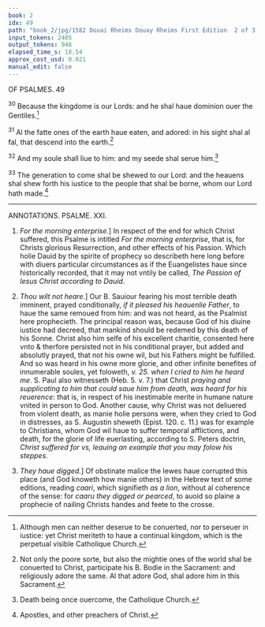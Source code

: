 ```yaml
---
book: 2
idx: 49
path: "book_2/jpg/1582 Douai Rheims Douay Rheims First Edition  2 of 3 1610 Old Testament.pdf-49.jpg"
input_tokens: 2405
output_tokens: 946
elapsed_time_s: 18.54
approx_cost_usd: 0.021
manual_edit: false
---
```

OF PSALMES. 49

<sup>30</sup> Because the kingdome is our Lords: and he shal haue dominion ouer the Gentiles.[^1]

<sup>31</sup> Al the fatte ones of the earth haue eaten, and adored: in his sight shal al fal, that descend into the earth.[^2]

<sup>32</sup> And my soule shall liue to him: and my seede shal serue him.[^3]

<sup>33</sup> The generation to come shal be shewed to our Lord: and the heauens shal shew forth his iustice to the people that shal be borne, whom our Lord hath made.[^4]

---

ANNOTATIONS. PSALME. XXI.

1. *For the morning enterprise.*] In respect of the end for which Christ suffered, this Psalme is intitled *For the morning enterprise*, that is, for Christs glorious Resurrection, and other effects of his Passion. Which holie Dauid by the spirite of prophecy so describeth here long before with diuers particular circumstances as if the Euangelistes haue since historically recorded, that it may not vntily be called, *The Passion of Iesus Christ according to Dauid*.

2. *Thou wilt not heare.*] Our B. Sauiour fearing his most terrible death imminent, prayed conditionally, *if it pleased his heauenlie Father*, to haue the same remoued from him: and was not heard, as the Psalmist here prophecieth. The principal reason was, because God of his diuine iustice had decreed, that mankind should be redemed by this death of his Sonne. Christ also him selfe of his excellent charitie, consented here vnto & therfore persisted not in his conditional prayer, but added and absolutly prayed, that not his owne wil, but his Fathers might be fulfilled. And so was heard in his owne more glorie, and other infinite benefites of innumerable soules, yet foloweth, *v. 25. when I cried to him he heard me*. S. Paul also witnesseth (Heb. 5. v. 7.) that Christ *praying and supplicating to him that could saue him from death, was heard for his reuerence*: that is, in respect of his inestimable merite in humane nature vnited in person to God. Another cause, why Christ was not deliuered from violent death, as manie holie persons were, when they cried to God in distresses, as S. Augustin sheweth (Epist. 120. c. 11.) was for example to Christians, whom God wil haue to suffer temporal afflictions, and death, for the glorie of life euerlasting, according to S. Peters doctrin, *Christ suffered for vs, leauing an example that you may folow his steppes*.

18. *They haue digged.*] Of obstinate malice the Iewes haue corrupted this place (and God knoweth how manie others) in the Hebrew text of some editions, reading *caari*, which signifieth *as a lion*, without al coherence of the sense: for *caaru they digged or pearced*, to auoid so plaine a prophecie of nailing Christs handes and feete to the crosse.

[^1]: Although men can neither deserue to be conuerted, nor to perseuer in iustice: yet Christ meriteth to haue a continual kingdom, which is the perpetual visible Catholique Church.

[^2]: Not only the poore sorte, but also the mightie ones of the world shal be conuerted to Christ, participate his B. Bodie in the Sacrament: and religiously adore the same. Al that adore God, shal adore him in this Sacrament.

[^3]: Death being once ouercome, the Catholique Church.

[^4]: Apostles, and other preachers of Christ.
